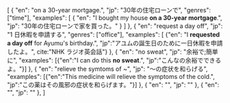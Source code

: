 [
  { "en": "on a 30-year mortgage.", "jp": "30年の住宅ローンで", "genres": ["time"], "examples": [ { "en": "I bought my house **on a 30-year mortgage**.", "jp": "30年の住宅ローンで家を買った。" } ] },
  { "en": "request a day off", "jp": "1 日休暇を申請する", "genres": ["office"], "examples": [ {"en": "I **requested a day off** for Ayumu's birthday.", "jp":"アユムの誕生日のために一日休暇を申請したよ。", cite:"NHK ラジオ英会話"} },
  { "en": "no sweat", "jp": "余裕で;簡単に", "examples": [{"en":"I can do this **no sweat**.", "jp":"こんなの余裕でできるよ。"}] },
  { "en": "relieve the symtoms of ~", "jp": "～の症状を和らげる", "examples": [{"en":"This medicine will relieve the symptoms of the cold.", "jp":"この薬はその風邪の症状を和らげます。"}] },
  { "en": "", "jp": "" },
  { "en": "", "jp": "" },
]

